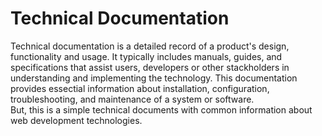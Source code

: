 # Technical Documentation
Technical documentation is a detailed record of a product's design, functionality and usage. It typically includes manuals, guides, and specifications that assist users, developers or other stackholders in understanding and implementing the technology. This documentation provides essectial information about installation, configuration, troubleshooting, and maintenance of a system or software.
<br>
But, this is a simple technical documents with common information about web development technologies.


